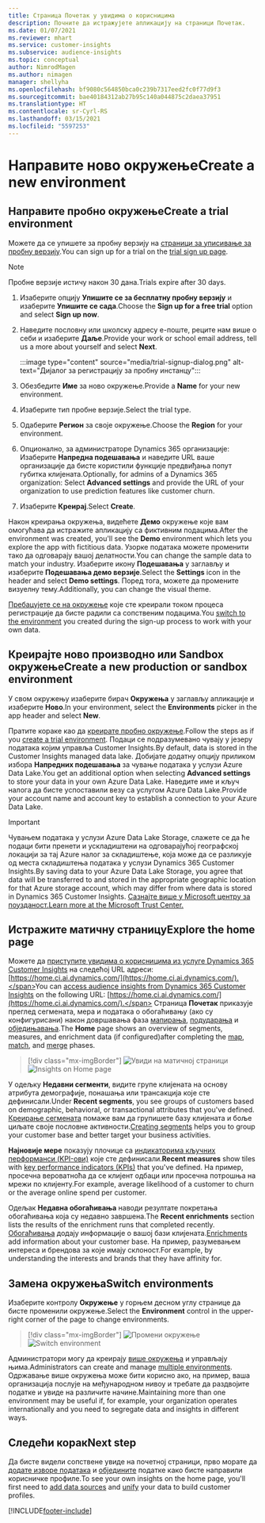 ```yaml
---
title: Страница Почетак у увидима о корисницима
description: Почните да истражујете апликацију на страници Почетак.
ms.date: 01/07/2021
ms.reviewer: mhart
ms.service: customer-insights
ms.subservice: audience-insights
ms.topic: conceptual
author: NimrodMagen
ms.author: nimagen
manager: shellyha
ms.openlocfilehash: bf9080c564850bca0c239b7317eed2fc0f77d9f3
ms.sourcegitcommit: bae40184312ab27b95c140a044875c2daea37951
ms.translationtype: HT
ms.contentlocale: sr-Cyrl-RS
ms.lasthandoff: 03/15/2021
ms.locfileid: "5597253"
---
```

# <a name="create-a-new-environment"></a><span data-ttu-id="8b26e-103">Направите ново окружење</span><span class="sxs-lookup"><span data-stu-id="8b26e-103">Create a new environment</span></span>

## <a name="create-a-trial-environment"></a><span data-ttu-id="8b26e-104">Направите пробно окружење</span><span class="sxs-lookup"><span data-stu-id="8b26e-104">Create a trial environment</span></span>

<span data-ttu-id="8b26e-105">Можете да се упишете за пробну верзију на [страници за уписивање за пробну верзију](https://dynamics.microsoft.com/get-started/free-trial/?appname=customerinsights).</span><span class="sxs-lookup"><span data-stu-id="8b26e-105">You can sign up for a trial on the [trial sign up page](https://dynamics.microsoft.com/get-started/free-trial/?appname=customerinsights).</span></span> 

> [!NOTE]
> <span data-ttu-id="8b26e-106">Пробне верзије истичу након 30 дана.</span><span class="sxs-lookup"><span data-stu-id="8b26e-106">Trials expire after 30 days.</span></span>

1. <span data-ttu-id="8b26e-107">Изаберите опцију **Упишите се за бесплатну пробну верзију** и изаберите **Упишите се сада**.</span><span class="sxs-lookup"><span data-stu-id="8b26e-107">Choose the **Sign up for a free trial** option and select **Sign up now**.</span></span>

1. <span data-ttu-id="8b26e-108">Наведите пословну или школску адресу е-поште, реците нам више о себи и изаберите **Даље**.</span><span class="sxs-lookup"><span data-stu-id="8b26e-108">Provide your work or school email address, tell us a more about yourself and select **Next**.</span></span>

   :::image type="content" source="media/trial-signup-dialog.png" alt-text="Дијалог за регистрацију за пробну инстанцу":::

1. <span data-ttu-id="8b26e-110">Обезбедите **Име** за ново окружење.</span><span class="sxs-lookup"><span data-stu-id="8b26e-110">Provide a **Name** for your new environment.</span></span> 

1. <span data-ttu-id="8b26e-111">Изаберите тип пробне верзије.</span><span class="sxs-lookup"><span data-stu-id="8b26e-111">Select the trial type.</span></span>

1. <span data-ttu-id="8b26e-112">Одаберите **Регион** за своје окружење.</span><span class="sxs-lookup"><span data-stu-id="8b26e-112">Choose the **Region** for your environment.</span></span>

1. <span data-ttu-id="8b26e-113">Опционално, за администраторе Dynamics 365 организације: Изаберите **Напредна подешавања** и наведите URL ваше организације да бисте користили функције предвиђања попут губитка клијената.</span><span class="sxs-lookup"><span data-stu-id="8b26e-113">Optionally, for admins of a Dynamics 365 organization: Select **Advanced settings** and provide the URL of your organization to use prediction features like customer churn.</span></span>

1. <span data-ttu-id="8b26e-114">Изаберите **Креирај**.</span><span class="sxs-lookup"><span data-stu-id="8b26e-114">Select **Create**.</span></span> 

<span data-ttu-id="8b26e-115">Након креирања окружења, видећете **Демо** окружење које вам омогућава да истражите апликацију са фиктивним подацима.</span><span class="sxs-lookup"><span data-stu-id="8b26e-115">After the environment was created, you'll see the **Demo** environment which lets you explore the app with fictitious data.</span></span> <span data-ttu-id="8b26e-116">Узорке података можете променити тако да одговарају вашој делатности.</span><span class="sxs-lookup"><span data-stu-id="8b26e-116">You can change the sample data to match your industry.</span></span> <span data-ttu-id="8b26e-117">Изаберите икону **Подешавања** у заглављу и изаберите **Подешавања демо верзије**.</span><span class="sxs-lookup"><span data-stu-id="8b26e-117">Select the **Settings** icon in the header and select **Demo settings**.</span></span> <span data-ttu-id="8b26e-118">Поред тога, можете да промените визуелну тему.</span><span class="sxs-lookup"><span data-stu-id="8b26e-118">Additionally, you can change the visual theme.</span></span> 

<span data-ttu-id="8b26e-119">[Пребацујете се на окружење](#switch-environments) које сте креирали током процеса регистрације да бисте радили са сопственим подацима.</span><span class="sxs-lookup"><span data-stu-id="8b26e-119">You [switch to the environment](#switch-environments) you created during the sign-up process to work with your own data.</span></span>

## <a name="create-a-new-production-or-sandbox-environment"></a><span data-ttu-id="8b26e-120">Креирајте ново производно или Sandbox окружење</span><span class="sxs-lookup"><span data-stu-id="8b26e-120">Create a new production or sandbox environment</span></span>

<span data-ttu-id="8b26e-121">У свом окружењу изаберите бирач **Окружења** у заглављу апликације и изаберите **Ново**.</span><span class="sxs-lookup"><span data-stu-id="8b26e-121">In your environment, select the **Environments** picker in the app header and select **New**.</span></span>

<span data-ttu-id="8b26e-122">Пратите кораке као да [креирате пробно окружење](#create-a-trial-environment).</span><span class="sxs-lookup"><span data-stu-id="8b26e-122">Follow the steps as if you [create a trial environment](#create-a-trial-environment).</span></span> <span data-ttu-id="8b26e-123">Подаци се подразумевано чувају у језеру података којим управља Customer Insights.</span><span class="sxs-lookup"><span data-stu-id="8b26e-123">By default, data is stored in the Customer Insights managed data lake.</span></span> <span data-ttu-id="8b26e-124">Добијате додатну опцију приликом избора **Напредних подешавања** за чување података у услузи Azure Data Lake.</span><span class="sxs-lookup"><span data-stu-id="8b26e-124">You get an additional option when selecting **Advanced settings** to store your data in your own Azure Data Lake.</span></span> <span data-ttu-id="8b26e-125">Наведите име и кључ налога да бисте успоставили везу са услугом Azure Data Lake.</span><span class="sxs-lookup"><span data-stu-id="8b26e-125">Provide your account name and account key to establish a connection to your Azure Data Lake.</span></span> 

> [!IMPORTANT]
> <span data-ttu-id="8b26e-126">Чувањем података у услузи Azure Data Lake Storage, слажете се да ће подаци бити пренети и ускладиштени на одговарајућој географској локацији за тај Azure налог за складиштење, која може да се разликује од места складиштења података у услузи Dynamics 365 Customer Insights.</span><span class="sxs-lookup"><span data-stu-id="8b26e-126">By saving data to your Azure Data Lake Storage, you agree that data will be transferred to and stored in the appropriate geographic location for that Azure storage account, which may differ from where data is stored in Dynamics 365 Customer Insights.</span></span> [<span data-ttu-id="8b26e-127">Сазнајте више у Microsoft центру за поузданост.</span><span class="sxs-lookup"><span data-stu-id="8b26e-127">Learn more at the Microsoft Trust Center.</span></span>](https://www.microsoft.com/trust-center)

## <a name="explore-the-home-page"></a><span data-ttu-id="8b26e-128">Истражите матичну страницу</span><span class="sxs-lookup"><span data-stu-id="8b26e-128">Explore the home page</span></span>

<span data-ttu-id="8b26e-129">Можете да [приступите увидима о корисницима из услуге Dynamics 365 Customer Insights](https://home.ci.ai.dynamics.com/) на следећој URL адреси: [https://home.ci.ai.dynamics.com/](https://home.ci.ai.dynamics.com/).</span><span class="sxs-lookup"><span data-stu-id="8b26e-129">You can [access audience insights from Dynamics 365 Customer Insights](https://home.ci.ai.dynamics.com/) on the following URL: [https://home.ci.ai.dynamics.com/](https://home.ci.ai.dynamics.com/).</span></span>
<span data-ttu-id="8b26e-130">Страница **Почетак** приказује преглед сегмената, мера и података о обогаћивању (ако су конфигурисани) након довршавања фаза [мапирања](map-entities.md), [подударања](match-entities.md) и [обједињавања](merge-entities.md).</span><span class="sxs-lookup"><span data-stu-id="8b26e-130">The **Home** page shows an overview of segments, measures, and enrichment data (if configured)after completing the [map](map-entities.md), [match](match-entities.md), and [merge](merge-entities.md) phases.</span></span>

> [!div class="mx-imgBorder"] 
> <span data-ttu-id="8b26e-131">![Увиди на матичној страници](media/home-page-insights.png "Увиди на матичној страници")</span><span class="sxs-lookup"><span data-stu-id="8b26e-131">![Insights on Home page](media/home-page-insights.png "Insights on Home page")</span></span>

<span data-ttu-id="8b26e-132">У одељку **Недавни сегменти**, видите групе клијената на основу атрибута демографије, понашања или трансакција које сте дефинисали.</span><span class="sxs-lookup"><span data-stu-id="8b26e-132">Under **Recent segments**, you see groups of customers based on demographic, behavioral, or transactional attributes that you've defined.</span></span> <span data-ttu-id="8b26e-133">[Креирање сегмената](segments.md) помаже вам да групишете базу клијената и боље циљате своје пословне активности.</span><span class="sxs-lookup"><span data-stu-id="8b26e-133">[Creating segments](segments.md) helps you to group your customer base and better target your business activities.</span></span>

<span data-ttu-id="8b26e-134">**Најновије мере** показују плочице са [индикаторима кључних перформанси (KPI-ови)](measures.md) које сте дефинисали.</span><span class="sxs-lookup"><span data-stu-id="8b26e-134">**Recent measures** show tiles with [key performance indicators (KPIs)](measures.md) that you've defined.</span></span> <span data-ttu-id="8b26e-135">На пример, просечна вероватноћа да се клијент одбаци или просечна потрошња на мрежи по клијенту.</span><span class="sxs-lookup"><span data-stu-id="8b26e-135">For example, average likelihood of a customer to churn or the average online spend per customer.</span></span>

<span data-ttu-id="8b26e-136">Одељак **Недавна обогаћивања** наводи резултате покретања обогаћивања која су недавно завршена.</span><span class="sxs-lookup"><span data-stu-id="8b26e-136">The **Recent enrichments** section lists the results of the enrichment runs that completed recently.</span></span> <span data-ttu-id="8b26e-137">[Обогаћивања](enrichment-hub.md) додају информације о вашој бази клијената.</span><span class="sxs-lookup"><span data-stu-id="8b26e-137">[Enrichments](enrichment-hub.md) add information about your customer base.</span></span> <span data-ttu-id="8b26e-138">На пример, разумевањем интереса и брендова за које имају склоност.</span><span class="sxs-lookup"><span data-stu-id="8b26e-138">For example, by understanding the interests and brands that they have affinity for.</span></span>

## <a name="switch-environments"></a><span data-ttu-id="8b26e-139">Замена окружења</span><span class="sxs-lookup"><span data-stu-id="8b26e-139">Switch environments</span></span>

<span data-ttu-id="8b26e-140">Изаберите контролу **Окружење** у горњем десном углу странице да бисте променили окружење.</span><span class="sxs-lookup"><span data-stu-id="8b26e-140">Select the **Environment** control in the upper-right corner of the page to change environments.</span></span>

> [!div class="mx-imgBorder"] 
> <span data-ttu-id="8b26e-141">![Промени окружење](media/home-page-environment-switcher.png "Промени окружење")</span><span class="sxs-lookup"><span data-stu-id="8b26e-141">![Switch environment](media/home-page-environment-switcher.png "Switch environment")</span></span>

<span data-ttu-id="8b26e-142">Администратори могу да креирају [више окружења](manage-environments.md) и управљају њима.</span><span class="sxs-lookup"><span data-stu-id="8b26e-142">Administrators can create and manage [multiple environments](manage-environments.md).</span></span> <span data-ttu-id="8b26e-143">Одржавање више окружења може бити корисно ако, на пример, ваша организација послује на међународном нивоу и требате да раздвојите податке и увиде на различите начине.</span><span class="sxs-lookup"><span data-stu-id="8b26e-143">Maintaining more than one environment may be useful if, for example, your organization operates internationally and you need to segregate data and insights in different ways.</span></span>

## <a name="next-step"></a><span data-ttu-id="8b26e-144">Следећи корак</span><span class="sxs-lookup"><span data-stu-id="8b26e-144">Next step</span></span>

<span data-ttu-id="8b26e-145">Да бисте видели сопствене увиде на почетној страници, прво морате да [додате изворе података](data-sources.md) и [обједините](data-unification.md) податке како бисте направили корисничке профиле.</span><span class="sxs-lookup"><span data-stu-id="8b26e-145">To see your own insights on the home page, you'll first need to [add data sources](data-sources.md) and [unify](data-unification.md) your data to build customer profiles.</span></span>


[!INCLUDE[footer-include](../includes/footer-banner.md)]
